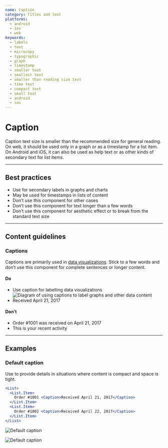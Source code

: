 ```yaml
---
name: Caption
category: Titles and text
platforms:
  - android
  - ios
  - web
keywords:
  - labels
  - text
  - microcopy
  - typographic
  - graph
  - timestamp
  - smaller text
  - smallest text
  - smaller than reading size text
  - time text
  - compact text
  - small text
  - android
  - ios
---
```


# Caption

Caption text size is smaller than the recommended size for general reading. On web, it should be used only in a graph or as a timestamp for a list item. On Android and iOS, it can also be used as help text or as other kinds of secondary text for list items.

---

## Best practices

- Use for secondary labels in graphs and charts
- May be used for timestamps in lists of content
- Don’t use this component for other cases
- Don’t use this component for text longer than a few words
- Don’t use this component for aesthetic effect or to break from the standard text size

---

## Content guidelines

### Captions

Captions are primarily used in [data visualizations](/design/data-visualizations). Stick to a few words and don’t use this component for complete sentences or longer content.

<!-- usagelist -->

#### Do

- Use caption for labelling data visualizations
  ![Diagram of using captions to label graphs and other data content](/public_images/typography/display-styles/do-use-caption-for-labeling-data-visualizations@2x.png)
- Received April 21, 2017

#### Don’t

- Order #1001 was received on April 21, 2017
- This is your recent activity

<!-- end -->

---

## Examples

### Default caption

Use to provide details in situations where content is compact and space is tight.

```jsx
<List>
  <List.Item>
    Order #1001 <Caption>Received April 21, 2017</Caption>
  </List.Item>
  <List.Item>
    Order #1002 <Caption>Received April 22, 2017</Caption>
  </List.Item>
</List>
```

<!-- content-for: android -->

![Default caption](/public_images/components/Caption/android/default@2x.png)

<!-- /content-for -->

<!-- content-for: ios -->

![Default caption](/public_images/components/Caption/ios/default@2x.png)

<!-- /content-for -->
